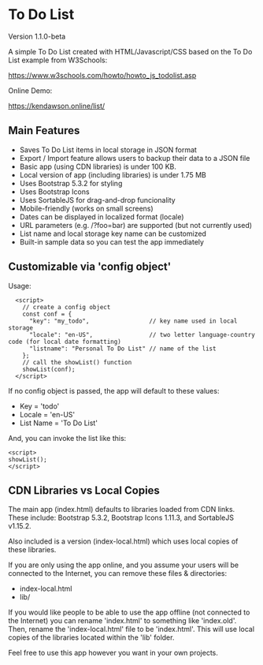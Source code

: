 # To Do List 
Version 1.1.0-beta 

A simple To Do List created with HTML/Javascript/CSS based on the To Do List example from W3Schools:

https://www.w3schools.com/howto/howto_js_todolist.asp

Online Demo: 

https://kendawson.online/list/

## Main Features

* Saves To Do List items in local storage in JSON format
* Export / Import feature allows users to backup their data to a JSON file
* Basic app (using CDN libraries) is under 100 KB.
* Local version of app (including libraries) is under 1.75 MB
* Uses Bootstrap 5.3.2 for styling
* Uses Bootstrap Icons
* Uses SortableJS for drag-and-drop funcionality
* Mobile-friendly (works on small screens)
* Dates can be displayed in localized format (locale)
* URL parameters (e.g. /?foo=bar) are supported (but not currently used)
* List name and local storage key name can be customized
* Built-in sample data so you can test the app immediately

## Customizable via 'config object'

Usage:

```
  <script>
    // create a config object
    const conf = {
      "key": "my_todo",                 // key name used in local storage
      "locale": "en-US",                // two letter language-country code (for local date formatting)
      "listname": "Personal To Do List" // name of the list
    };
    // call the showList() function
    showList(conf);
  </script>
```

If no config object is passed, the app will default to these values:
* Key = 'todo'
* Locale = 'en-US'
* List Name = 'To Do List'

And, you can invoke the list like this: 

```
<script>
showList();
</script>
```
## CDN Libraries vs Local Copies

The main app (index.html) defaults to libraries loaded from CDN links. These include: Bootstrap 5.3.2, Bootstrap Icons 1.11.3, and SortableJS v1.15.2.

Also included is a version (index-local.html) which uses local copies of these libraries. 

If you are only using the app online, and you assume your users will be connected to the Internet, you can remove these files & directories:

* index-local.html
* lib/

If you would like people to be able to use the app offline (not connected to the Internet) you can rename 'index.html' to something like 'index.old'. Then, rename the 'index-local.html' file to be 'index.html'. This will use local copies of the libraries located within the 'lib' folder. 

Feel free to use this app however you want in your own projects.


